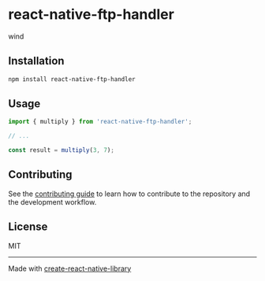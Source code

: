 # react-native-ftp-handler

wind

## Installation

```sh
npm install react-native-ftp-handler
```

## Usage


```js
import { multiply } from 'react-native-ftp-handler';

// ...

const result = multiply(3, 7);
```


## Contributing

See the [contributing guide](CONTRIBUTING.md) to learn how to contribute to the repository and the development workflow.

## License

MIT

---

Made with [create-react-native-library](https://github.com/callstack/react-native-builder-bob)
